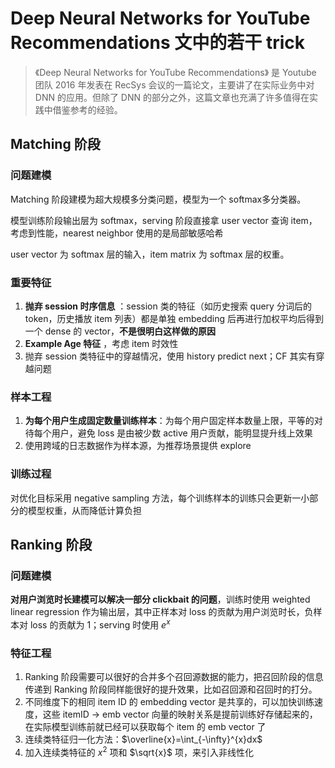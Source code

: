 # Deep Neural Networks for YouTube Recommendations 文中的若干 trick

> 《Deep Neural Networks for YouTube Recommendations》 是 Youtube 团队 2016 年发表在 RecSys 会议的一篇论文，主要讲了在实际业务中对 DNN 的应用。但除了 DNN 的部分之外，这篇文章也充满了许多值得在实践中借鉴参考的经验。

## Matching 阶段

### 问题建模

Matching 阶段建模为超大规模多分类问题，模型为一个 softmax多分类器。

模型训练阶段输出层为 softmax，serving 阶段直接拿 user vector 查询 item，考虑到性能，nearest neighbor 使用的是局部敏感哈希

user vector 为 softmax 层的输入，item matrix 为 softmax 层的权重。

### 重要特征

1. **抛弃 session 时序信息** ：session 类的特征（如历史搜索 query 分词后的 token，历史播放 item 列表）都是单独 embedding 后再进行加权平均后得到一个 dense 的 vector，**不是很明白这样做的原因** 
2. **Example Age 特征** ，考虑 item 时效性
3. 抛弃 session 类特征中的穿越情况，使用 history predict next；CF 其实有穿越问题

### 样本工程

1. **为每个用户生成固定数量训练样本**：为每个用户固定样本数量上限，平等的对待每个用户，避免 loss 是由被少数 active 用户贡献，能明显提升线上效果
2. 使用跨域的日志数据作为样本源，为推荐场景提供 explore

### 训练过程

对优化目标采用 negative sampling 方法，每个训练样本的训练只会更新一小部分的模型权重，从而降低计算负担



## Ranking 阶段

### 问题建模

**对用户浏览时长建模可以解决一部分 clickbait 的问题**，训练时使用 weighted linear regression 作为输出层，其中正样本对 loss 的贡献为用户浏览时长，负样本对 loss 的贡献为 1；serving 时使用 $e^x$

### 特征工程

1. Ranking 阶段需要可以很好的合并多个召回源数据的能力，把召回阶段的信息传递到 Ranking 阶段同样能很好的提升效果，比如召回源和召回时的打分。
2. 不同维度下的相同 item ID 的 embedding vector 是共享的，可以加快训练速度，这些 itemID -> emb vector 向量的映射关系是提前训练好存储起来的，在实际模型训练前就已经可以获取每个 item 的 emb vector 了
3. 连续类特征归一化方法：$\overline{x}=\int_{-\infty}^{x}dx$
4. 加入连续类特征的 $x^2$ 项和 $\sqrt{x}$ 项，来引入非线性化